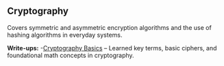 ## Cryptography
Covers symmetric and asymmetric encryption algorithms and the use of hashing algorithms in everyday systems.

**Write-ups:**
-[Cryptography Basics](C_Basics.md) – Learned key terms, basic ciphers, and foundational math concepts in cryptography.

